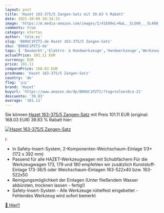```yaml
---
layout: post
title: 'Hazet 163-375/5 Zangen-Satz mit 39.83 % Rabatt'
date: 2021-10-09 10:34:33
image: 'https://m.media-amazon.com/images/I/41E09eL+NaL._SL500_._SL400_.jpg'
comments: true
category: ofertas
author: 'tole.es'
slug: 'B00UC1PZTI-de Hazet 163-375/5 Zangen-Satz'
sku: 'B00UC1PZTI-de'
tags: [ 'Baumarkt','Elektro- & Handwerkzeuge','Handwerkzeuge','Werkzeug-Sets','hazet', ]
actualPrice: 101.11 EUR
currency: EUR
price: 101.11
comparePrice: 168.03 EUR
prodname: 'Hazet 163-375/5 Zangen-Satz'
country: 'de'
flag: '🇩🇪'
brand: 'Hazet'
buyurl: 'https://www.amazon.de/dp/B00UC1PZTI/?tag=tolees0ca-21'
descuento: '39.83'
average: '101.11'
---
```


Sie können [Hazet 163-375/5 Zangen-Satz](https://www.amazon.de/dp/B00UC1PZTI/?tag=tolees0ca-21) mit Preis 101.11 EUR (original: 168.03 EUR) 39.83 % Rabatt hier:

[![Hazet 163-375/5 Zangen-Satz](https://m.media-amazon.com/images/I/41E09eL+NaL._SL500_._SL400_.jpg)](https://www.amazon.de/dp/B00UC1PZTI/?tag=tolees0ca-21)

ℹ️:

- In Safety-Insert-System, 2-Komponenten-Weichschaum-Einlage 1/3+ (172 x 392 mm)
- Passend für alle HAZET-Werkzeugwagen mit Schubfächern Für die Werkzeugwagen 173, 179 und 180 empfehlen wir zusätzlich Kunststoff-Einlage 173-36/5 oder Weichschaum-Einlagen 163-522x40 bzw. 163-522x50
- Reinigungsmöglichkeit der Einlagen (Unter fließendem Wasser abbürsten, trocknen lassen - fertig!)
- Safety-Insert-System - Alle Werkzeuge rüttelfest eingebettet - Fehlendes Werkzeug wird sofort bemerkt

[🛒 Hier!!](https://www.amazon.de/dp/B00UC1PZTI/?tag=tolees0ca-21)
